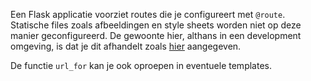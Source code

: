 Een Flask applicatie voorziet routes die je configureert met `@route`.
Statische files zoals afbeeldingen en style sheets worden niet op deze manier geconfigureerd.
De gewoonte hier, althans in een development omgeving, is dat je dit afhandelt zoals [hier](https://flask.palletsprojects.com/en/2.3.x/quickstart/#static-files) aangegeven.

De functie `url_for` kan je ook oproepen in eventuele templates.
